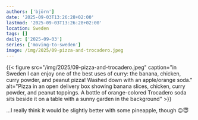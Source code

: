 ```yaml
---
authors: ['björn']
date: '2025-09-03T13:26:28+02:00'
lastmod: '2025-09-03T13:26:28+02:00'
location: Sweden
tags: []
daily: ['2025-09-03']
series: ['moving-to-sweden']
image: /img/2025/09-pizza-and-trocadero.jpeg
---
```


{{< figure src="/img/2025/09-pizza-and-trocadero.jpeg" caption="in Sweden I can enjoy one of the best uses of curry: the banana, chicken, curry powder, and peanut pizza! Washed down with an apple/orange soda." alt="Pizza in an open delivery box showing banana slices, chicken, curry powder, and peanut toppings. A bottle of orange-colored Trocadero soda sits beside it on a table with a sunny garden in the background" >}}

…I really think it would be slightly better with some pineapple, though 😉😇

